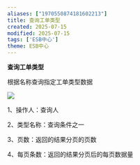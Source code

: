 ```yaml
---
aliases: ["1970550874181602213"]
title: 查询工单类型
created: 2025-07-15
modified: 2025-07-15
tags: ['ESB中心']
theme: ESB中心
---
```


**查询工单类型**

根据名称查询指定工单类型数据

![](2db5e13be6a18ec7795a8e646f4c6ea4.jpg)

1、操作人：查询人

2、类型名称：查询条件之一

3、页数：返回的结果分页的页数

4、每页条数：返回的结果分页后的每页数据量